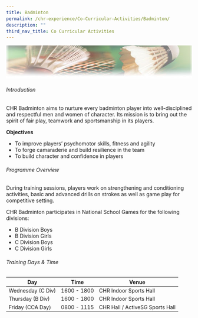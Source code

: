 ```yaml
---
title: Badminton
permalink: /chr-experience/Co-Curricular-Activities/Badminton/
description: ""
third_nav_title: Co Curricular Activities
---
```

![](/images/CCA/BADMINTON.jpg)

###### Introduction

CHR Badminton aims to nurture every badminton player into well-disciplined and respectful men and women of character. Its mission is to bring out the spirit of fair play, teamwork and sportsmanship in its players.

**Objectives**<br>
* To improve players’ psychomotor skills, fitness and agility
* To forge camaraderie and build resilience in the team
* To build character and confidence in players 

###### Programme Overview

During training sessions, players work on strengthening and conditioning activities, basic and advanced drills on strokes as well as game play for competitive setting. 

CHR Badminton participates in National School Games for the following divisions:<br>
- B Division Boys<br>
- B Division Girls<br>
- C Division Boys<br>
- C Division Girls <br>

###### Training Days &amp; Time

| Day| Time | Venue |
| -------- | -------- | -------- |
| Wednesday (C Div)   | 1600 - 1800 | CHR Indoor Sports Hall |
| Thursday (B Div) | 1600 - 1800 | CHR Indoor Sports Hall |
| Friday (CCA Day) | 0800 - 1115 | CHR Hall / ActiveSG Sports Hall | 


